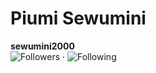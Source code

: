 # Piumi Sewumini  
**sewumini2000**  
![Followers](https://img.shields.io/github/followers/sewumini2000?style=social) · ![Following](https://img.shields.io/github/following/sewumini2000?style=social)


<!--
**sewumini2000/sewumini2000** is a ✨ _special_ ✨ repository because its `README.md` (this file) appears on your GitHub profile.

Here are some ideas to get you started:

- 🔭 I’m currently working on ...
- 🌱 I’m currently learning ...
- 👯 I’m looking to collaborate on ...
- 🤔 I’m looking for help with ...
- 💬 Ask me about ...
- 📫 How to reach me: ...
- 😄 Pronouns: ...
- ⚡ Fun fact: ...
-->
